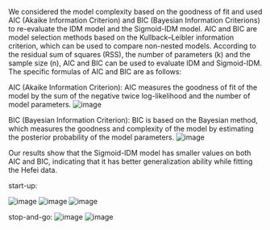 We considered the model complexity based on the goodness of fit and used AIC (Akaike Information Criterion) and BIC (Bayesian Information Criterions) to re-evaluate the IDM model and the Sigmoid-IDM model. AIC and BIC are model selection methods based on the Kullback–Leibler information criterion, which can be used to compare non-nested models. According to the residual sum of squares (RSS), the number of parameters (k) and the sample size (n), AIC and BIC can be used to evaluate IDM and Sigmoid-IDM. The specific formulas of AIC and BIC are as follows:

AIC (Akaike Information Criterion): AIC measures the goodness of fit of the model by the sum of the negative twice log-likelihood and the number of model parameters.
![image](https://github.com/chanstary/Sigmoid-IDM/assets/83267051/68097e85-944d-46c3-abba-de3fea1ce2a1)

BIC (Bayesian Information Criterion): BIC is based on the Bayesian method, which measures the goodness and complexity of the model by estimating the posterior probability of the model parameters.
![image](https://github.com/chanstary/Sigmoid-IDM/assets/83267051/92d9e2d8-bc85-44bf-af4d-7403bdccf059)

Our results show that the Sigmoid-IDM model has smaller values on both AIC and BIC, indicating that it has better generalization ability while fitting the Hefei data.

start-up:
 
![image](https://github.com/chanstary/Sigmoid-IDM/assets/83267051/70f79d64-45c4-401d-a1db-153d30192b42)
![image](https://github.com/chanstary/Sigmoid-IDM/assets/83267051/f9e3ce04-b8d9-4cc6-8d0a-2f2239d1a5a5)
![image](https://github.com/chanstary/Sigmoid-IDM/assets/83267051/8f12ca68-b5c8-47db-9366-7635519fbac0)


stop-and-go:
![image](https://github.com/chanstary/Sigmoid-IDM/assets/83267051/d222a3c1-9f7d-457f-a8fe-0e73e77c6651)
![image](https://github.com/chanstary/Sigmoid-IDM/assets/83267051/37bfa415-e649-43de-8e8c-968339b3a1ac)

 
